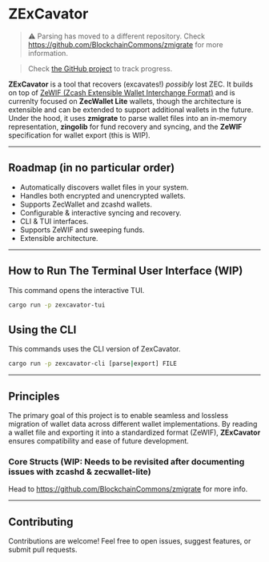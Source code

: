 # ZExCavator

> ⚠️ Parsing has moved to a different repository. Check https://github.com/BlockchainCommons/zmigrate for more information.

> Check [the GitHub project](https://github.com/orgs/zingolabs/projects/9) to track progress.

**ZExCavator** is a tool that recovers (excavates!) _possibly_ lost ZEC.
It builds on top of [ZeWIF (Zcash Extensible Wallet Interchange Format)](https://github.com/BlockchainCommons/zewif) and is currenlty focused on **ZecWallet Lite** wallets, though the architecture is extensible and can be extended to support additional wallets in the future. Under the hood, it uses **zmigrate** to parse
wallet files into an in-memory representation, **zingolib** for fund recovery and syncing, and the **ZeWIF** specification for wallet export (this is WIP).

---

## Roadmap (in no particular order)

- Automatically discovers wallet files in your system.
- Handles both encrypted and unencrypted wallets.
- Supports ZecWallet and zcashd wallets.
- Configurable & interactive syncing and recovery.
- CLI & TUI interfaces.
- Supports ZeWIF and sweeping funds.
- Extensible architecture.

---

## How to Run The Terminal User Interface (WIP)

This command opens the interactive TUI.
```bash
cargo run -p zexcavator-tui
```



## Using the CLI

This commands uses the CLI version of ZexCavator.

```bash
cargo run -p zexcavator-cli [parse|export] FILE
```
---

## Principles

The primary goal of this project is to enable seamless and lossless migration of wallet data across different wallet implementations.
By reading a wallet file and exporting it into a standardized format (ZeWIF), **ZExCavator** ensures compatibility and ease of future development.

### Core Structs (WIP: Needs to be revisited after documenting issues with zcashd & zecwallet-lite)

Head to https://github.com/BlockchainCommons/zmigrate for more info.

---

## Contributing

Contributions are welcome! Feel free to open issues, suggest features, or submit pull requests.
